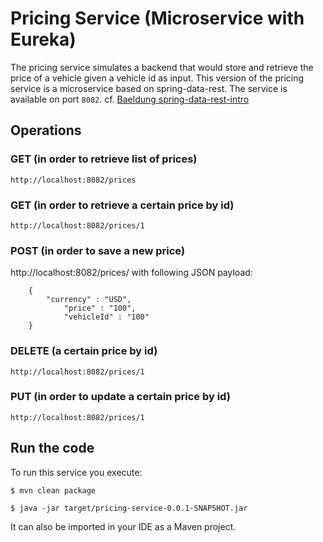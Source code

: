 # Pricing Service (Microservice with Eureka)

The pricing service simulates a backend that would store and retrieve the price of a vehicle given a vehicle id as input.
This version of the pricing service is a microservice based on spring-data-rest.
The service is available on port `8082`. 
cf. [Baeldung spring-data-rest-intro](https://www.baeldung.com/spring-data-rest-intro)

## Operations

### GET (in order to retrieve list of prices)
```
http://localhost:8082/prices
```
### GET (in order to retrieve a certain price by id)
```
http://localhost:8082/prices/1
``` 
### POST (in order to save a new price) 
http://localhost:8082/prices/ with following JSON payload:
```
    {
        "currency" : "USD",
            "price" : "100",
            "vehicleId" : "100"
    }
```

### DELETE (a certain price by id)
```
http://localhost:8082/prices/1
```

### PUT (in order to update a certain price by id)
```
http://localhost:8082/prices/1
```

## Run the code

To run this service you execute:

```
$ mvn clean package
```

```
$ java -jar target/pricing-service-0.0.1-SNAPSHOT.jar
```

It can also be imported in your IDE as a Maven project.